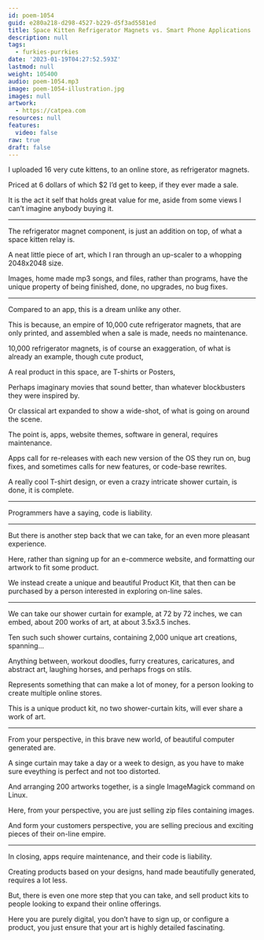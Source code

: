 ```yaml
---
id: poem-1054
guid: e280a218-d298-4527-b229-d5f3ad5581ed
title: Space Kitten Refrigerator Magnets vs. Smart Phone Applications
description: null
tags:
  - furkies-purrkies
date: '2023-01-19T04:27:52.593Z'
lastmod: null
weight: 105400
audio: poem-1054.mp3
image: poem-1054-illustration.jpg
images: null
artwork:
  - https://catpea.com
resources: null
features:
  video: false
raw: true
draft: false
---
```


I uploaded 16 very cute kittens, to an online store,
as refrigerator magnets.

Priced at 6 dollars of which $2 I’d get to keep,
if they ever made a sale.

It is the act it self that holds great value for me,
aside from some views I can’t imagine anybody buying it.

---

The refrigerator magnet component,
is just an addition on top, of what a space kitten relay is.

A neat little piece of art,
which I ran through an up-scaler to a whopping 2048x2048 size.

Images, home made mp3 songs, and files, rather than programs,
have the unique property of being finished, done, no upgrades, no bug fixes.

---

Compared to an app,
this is a dream unlike any other.

This is because, an empire of 10,000 cute refrigerator magnets,
that are only printed, and assembled when a sale is made, needs no maintenance.

10,000 refrigerator magnets, is of course an exaggeration,
of what is already an example, though cute product,

A real product in this space, are T-shirts or Posters,

Perhaps imaginary movies that sound better,
than whatever blockbusters they were inspired by.

Or classical art expanded to show a wide-shot,
of what is going on around the scene.

The point is, apps, website themes, software in general,
requires maintenance.

Apps call for re-releases with each new version of the OS they run on,
bug fixes, and sometimes calls for new features, or code-base rewrites.

A really cool T-shirt design, or even a crazy intricate shower curtain,
is done, it is complete.

---

Programmers have a saying,
code is liability.

---

But there is another step back that we can take,
for an even more pleasant experience.

Here, rather than signing up for an e-commerce website,
and formatting our artwork to fit some product.

We instead create a unique and beautiful Product Kit,
that then can be purchased by a person interested in exploring on-line sales.

---

We can take our shower curtain for example,
at 72 by 72 inches, we can embed, about 200 works of art, at about 3.5x3.5 inches.

Ten such such shower curtains, containing 2,000 unique art creations,
spanning…

Anything between, workout doodles, furry creatures, caricatures,
and abstract art, laughing horses, and perhaps frogs on stils.

Represents something that can make a lot of money,
for a person looking to create multiple online stores.

This is a unique product kit,
no two shower-curtain kits, will ever share a work of art.

---

From your perspective, in this brave new world,
of beautiful computer generated are.

A singe curtain may take a day or a week to design,
as you have to make sure eveything is perfect and not too distorted.

And arranging 200 artworks together,
is a single ImageMagick command on Linux.

Here, from your perspective,
you are just selling zip files containing images.

And form your customers perspective,
you are selling precious and exciting pieces of their on-line empire.

---

In closing, apps require maintenance,
and their code is liability.

Creating products based on your designs,
hand made beautifully generated, requires a lot less.

But, there is even one more step that you can take,
and sell product kits to people looking to expand their online offerings.

Here you are purely digital, you don’t have to sign up, or configure a product,
you just ensure that your art is highly detailed fascinating.
